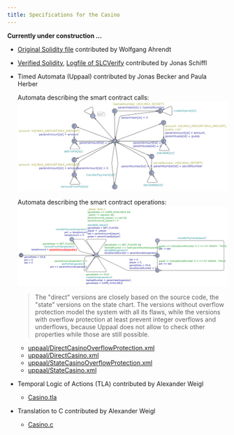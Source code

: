 ```yaml
---
title: Specifications for the Casino
---
```


**Currently under construction ...**


* [Original Solidity file](../SimpleCasino.sol) contributed by Wolfgang Ahrendt

* [Verified Solidity](Casino.sol), [Logfile of SLCVerify](slcverify-out.txt)
contributed by Jonas Schiffl  

* Timed Automata (Uppaal) contributed by Jonas Becker and Paula Herber
 
 
     Automata describing the smart contract calls:
    ![](uppaal/first.png)
    
    
    Automata describing the smart contract operations:
    ![](uppaal/second.png)


    > The "direct" versions are closely based on the source code, the
    >     "state" versions on the state chart. The versions without
    >     overflow protection model the system with all its flaws,
    >     while the versions with overflow protection at least prevent
    >     integer overflows and underflows, because Uppaal does not
    >     allow to check other properties while those are still
    >     possible.
    
  * [uppaal/DirectCasinoOverflowProtection.xml](uppaal/DirectCasinoOverflowProtection.xml)
  * [uppaal/DirectCasino.xml](uppaal/DirectCasino.xml)
  * [uppaal/StateCasinoOverflowProtection.xml](uppaal/StateCasinoOverflowProtection.xml)
  * [uppaal/StateCasino.xml](uppaal/StateCasino.xml)
  
* Temporal Logic of Actions (TLA) contributed by Alexander Weigl
  * [Casino.tla](Casino.tla)
  
* Translation to C contributed by Alexander Weigl
  * [Casino.c](Casino.c)
  
